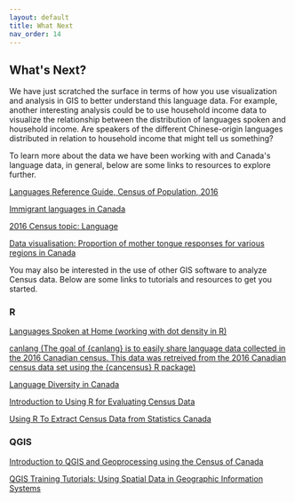 ```yaml
---
layout: default
title: What Next
nav_order: 14
---
```


## What's Next?
We have just scratched the surface in terms of how you use visualization and analysis in GIS to better understand this language data. For example, another interesting analysis could be to use household income data to visualize the relationship between the distribution of languages spoken and household income. Are speakers of the different Chinese-origin languages distributed in relation to household income that might tell us something?

To learn more about the data we have been working with and Canada's language data, in general, below are some links to resources to explore further.

[Languages Reference Guide, Census of Population, 2016](https://www12.statcan.gc.ca/census-recensement/2016/ref/guides/003/98-500-x2016003-eng.cfm)

[Immigrant languages in Canada](https://www12.statcan.gc.ca/census-recensement/2011/as-sa/98-314-x/98-314-x2011003_2-eng.cfm)

[2016 Census topic: Language](https://www12.statcan.gc.ca/census-recensement/2016/rt-td/lang-eng.cfm)

[Data visualisation: Proportion of mother tongue responses for various regions in Canada](https://www12.statcan.gc.ca/census-recensement/2016/dp-pd/dv-vd/lang/index-eng.cfm)

You may also be interested in the use of other GIS software to analyze Census data. Below are some links to tutorials and resources to get you started.

### R

[Languages Spoken at Home (working with dot density in R)](https://mountainmath.ca/languages-example.nb.html)

[canlang (The goal of {canlang} is to easily share language data collected in the 2016 Canadian census. This data was retreived from the 2016 Canadian census data set using the {cancensus} R package)](https://ttimbers.github.io/canlang/)

[Language Diversity in Canada](https://www.dshkol.com/2017/language-diversity-in-canada/)

[Introduction to Using R for Evaluating Census Data](https://www.angelchen.net/blog/introduction-to-using-r-to-evaluate-census-data)

[Using R To Extract Census Data from Statistics Canada](https://sjkiss.github.io/post/using-r-to-extract-census-data-from-statistics-canada/)

### QGIS

[Introduction to QGIS and Geoprocessing using the Census of Canada](http://www.davidmckie.com/JOUR4208Handout_2017_final_Oct23.pdf)

[QGIS Training Tutorials: Using Spatial Data in Geographic Information Systems](https://open.canada.ca/data/en/dataset/89be0c73-6f1f-40b7-b034-323cb40b8eff)


